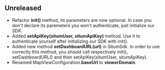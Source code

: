 ## Unreleased

* Refactor **init()** method, its parameters are now optional. In case you don't declare its paremeters you won't authenticate, just initialize our SDK.
* Added **setApiKey(situmUser, situmApiKey)** method. Use it to authenticate yourself after initializing our SDK with init().
* Added new method **setDashboardURL(url)** in SitumSdk. In order to use correctly this method, you should call respectively init(), setDashboardURL() and then setApiKey(situmUser, situmApiKey).
* Renamed MapViewConfiguration.**baseUrl** to **viewerDomain**.
